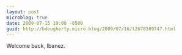 ```yaml
---
layout: post
microblog: true
date: 2009-07-15 19:00 -0500
guid: http://bdougherty.micro.blog/2009/07/16/t2678389747.html
---
```

Welcome back, Ibanez.
